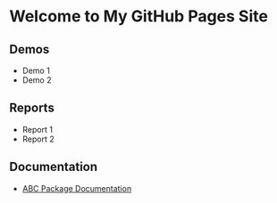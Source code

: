 # Welcome to My GitHub Pages Site

## Demos

- Demo 1
- Demo 2

## Reports

- Report 1
- Report 2

## Documentation

- [ABC Package Documentation](./abc.md)

